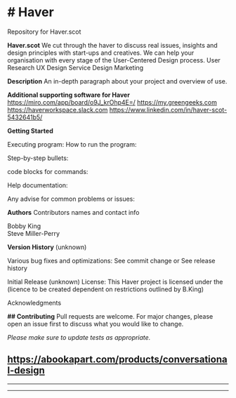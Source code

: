 <h1><b># Haver</b></h1>
Repository for Haver.scot

<b>Haver.scot</b>
We cut through the haver to discuss real issues, insights and design principles with start-ups and creatives.
We can help your organisation with every stage of the User-Centered Design process.
User Research
UX Design
Service Design
Marketing

<b>Description</b>
An in-depth paragraph about your project and overview of use.

<b>Additional supporting software for Haver</b>
https://miro.com/app/board/o9J_krOhp4E=/
https://my.greengeeks.com
https://haverworkspace.slack.com
https://www.linkedin.com/in/haver-scot-5432641b5/


<b>Getting Started</b>

Executing program:
  How to run the program:

  Step-by-step bullets:

  code blocks for commands:

Help documentation:

Any advise for common problems or issues:


<b>Authors</b>
Contributors names and contact info

Bobby King <br>
Steve Miller-Perry

<b>Version History</b>
(unknown)

Various bug fixes and optimizations:
See commit change or See release history

Initial Release (unknown)
License: This Haver project is licensed under the (licence to be created dependent on restrictions outlined by B.King)

Acknowledgments

<b>## Contributing</b>
Pull requests are welcome. For major changes, please open an issue first to discuss what you would like to change.

<i>Please make sure to update tests as appropriate.</i>

https://abookapart.com/products/conversational-design
-------
-------
-------

